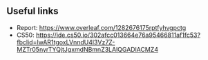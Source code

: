 Useful links
------------

- Report: https://www.overleaf.com/1282676175rptfyhvgpctg
- CS50: https://ide.cs50.io/302afcc013664e76a95466811af1fc53?fbclid=IwAR1tgoxLVnndU4l3Vz7Z-MZTr05nyrTYQjtJgxmdNBmnZ3LAlQGADlACMZ4
